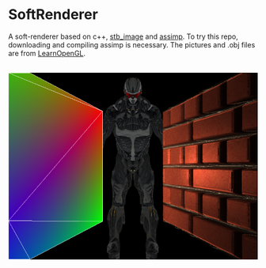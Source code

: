 # SoftRenderer

A soft-renderer based on c++, [stb_image](https://github.com/nothings/stb) and [assimp](https://github.com/assimp/assimp).
To try this repo, downloading and compiling assimp is necessary.
The pictures and .obj files are from [LearnOpenGL](https://github.com/JoeyDeVries/LearnOpenGL).

<br>![logo](https://github.com/adamz799/SoftRenderer/blob/master/SR.png)
